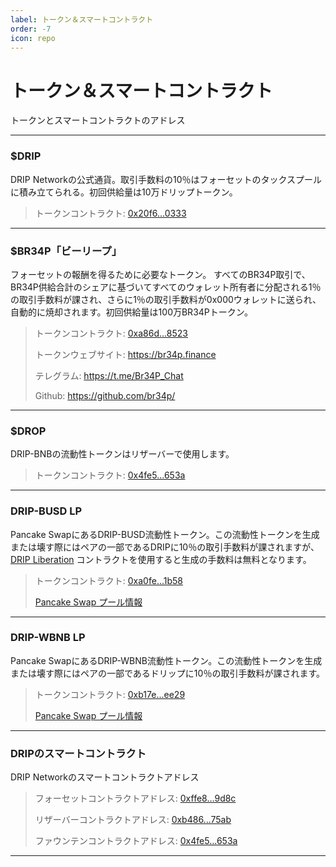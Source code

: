 ```yaml
---
label: トークン＆スマートコントラクト
order: -7
icon: repo
---
```


# トークン＆スマートコントラクト

トークンとスマートコントラクトのアドレス

---
### $DRIP
DRIP Networkの公式通貨。取引手数料の10％はフォーセットのタックスプールに積み立てられる。初回供給量は10万ドリップトークン。

> トークンコントラクト: [0x20f6...0333](https://bscscan.com/token/0x20f663cea80face82acdfa3aae6862d246ce0333)
---
### $BR34P「ビーリープ」

フォーセットの報酬を得るために必要なトークン。 すべてのBR34P取引で、BR34P供給合計のシェアに基づいてすべてのウォレット所有者に分配される1％の取引手数料が課され、さらに1％の取引手数料が0x000ウォレットに送られ、自動的に焼却されます。初回供給量は100万BR34Pトークン。

> トークンコントラクト: [0xa86d...8523](https://bscscan.com/token/0xa86d305a36cdb815af991834b46ad3d7fbb38523)
>
> トークンウェブサイト: https://br34p.finance
>
> テレグラム: https://t.me/Br34P_Chat
>
> Github: https://github.com/br34p/

---

### $DROP

 DRIP-BNBの流動性トークンはリザーバーで使用します。

> トークンコントラクト: [0x4fe5...653a](https://bscscan.com/token/0x4fe59adcf621489ced2d674978132a54d432653a)

---

### DRIP-BUSD LP

Pancake SwapにあるDRIP-BUSD流動性トークン。この流動性トークンを生成または壊す際にはペアの一部であるDRIPに10％の取引手数料が課されますが、[DRIP Liberation](https://theanimal.farm/dripliberation) コントラクトを使用すると生成の手数料は無料となります。

> トークンコントラクト:
> [0xa0fe...1b58](https://bscscan.com/token/0xa0feb3c81a36e885b6608df7f0ff69db97491b58)
>
> [Pancake Swap プール情報](https://pancakeswap.finance/info/pool/0xa0feb3c81a36e885b6608df7f0ff69db97491b58)
>

---

### DRIP-WBNB LP

Pancake SwapにあるDRIP-WBNB流動性トークン。この流動性トークンを生成または壊す際にはペアの一部であるドリップに10％の取引手数料が課されます。

> トークンコントラクト:
> [0xb17e...ee29](https://bscscan.com/token/0xb17e674a4b28958a0ef77e608b4fe94c23acee29)
>
> [Pancake Swap プール情報](https://pancakeswap.finance/info/pool/0xb17e674a4b28958a0ef77e608b4fe94c23acee29)

---

### DRIPのスマートコントラクト

DRIP Networkのスマートコントラクトアドレス

> フォーセットコントラクトアドレス:
> [0xffe8...9d8c](https://bscscan.com/address/0xffe811714ab35360b67ee195ace7c10d93f89d8c)
>
> リザーバーコントラクトアドレス:
> [0xb486...75ab](https://bscscan.com/address/0xb486857fac4254a7ffb3b1955ee0c0a2b2ca75ab)
>
> ファウンテンコントラクトアドレス:
> [0x4fe5...653a](https://bscscan.com/address/0x4fe59adcf621489ced2d674978132a54d432653a)

---
